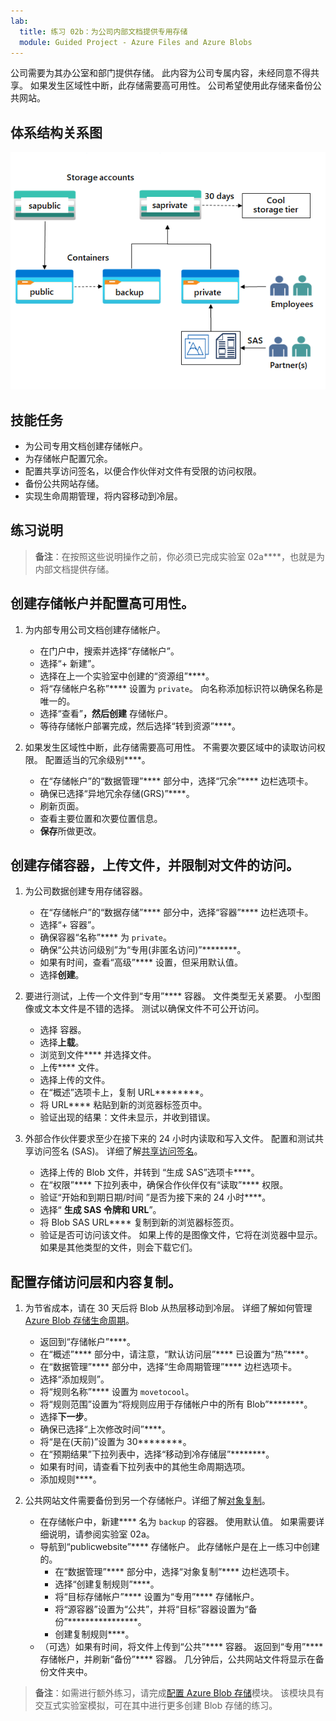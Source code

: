 ```yaml
---
lab:
  title: 练习 02b：为公司内部文档提供专用存储
  module: Guided Project - Azure Files and Azure Blobs
---
```



公司需要为其办公室和部门提供存储。 此内容为公司专属内容，未经同意不得共享。 如果发生区域性中断，此存储需要高可用性。 公司希望使用此存储来备份公共网站。 

## 体系结构关系图

![显示一个存储帐户和两个 Blob 容器的示意图](../Media/task-3.png)

## 技能任务
- 为公司专用文档创建存储帐户。
- 为存储帐户配置冗余。 
- 配置共享访问签名，以便合作伙伴对文件有受限的访问权限。 
- 备份公共网站存储。
- 实现生命周期管理，将内容移动到冷层。

## 练习说明

> **备注**：在按照这些说明操作之前，你必须已完成实验室 02a****，也就是为内部文档提供存储。

## 创建存储帐户并配置高可用性。

1. 为内部专用公司文档创建存储帐户。
    - 在门户中，搜索并选择“存储帐户”。  
    - 选择“+ 新建”。 
    - 选择在上一个实验室中创建的“资源组”****。   
    - 将“存储帐户名称”**** 设置为 `private`。 向名称添加标识符以确保名称是唯一的。 
    - 选择“查看”****，然后创建**** 存储帐户。 
    - 等待存储帐户部署完成，然后选择“转到资源”****。

1. 如果发生区域性中断，此存储需要高可用性。 不需要次要区域中的读取访问权限。 配置适当的冗余级别****。 

    - 在“存储帐户”的“数据管理”**** 部分中，选择“冗余”**** 边栏选项卡。 
    - 确保已选择“异地冗余存储(GRS)”****。
    - 刷新页面。 
    - 查看主要位置和次要位置信息。 
    - **保存**所做更改。

## 创建存储容器，上传文件，并限制对文件的访问。 

1. 为公司数据创建专用存储容器。 

    - 在“存储帐户”的“数据存储”**** 部分中，选择“容器”**** 边栏选项卡。 
    - 选择“+ 容器”。 
    - 确保容器“名称”**** 为 `private`。
    - 确保“公共访问级别”为“专用(非匿名访问)”********。
    - 如果有时间，查看“高级”**** 设置，但采用默认值。 
    - 选择**创建**。 

1.  要进行测试，上传一个文件到“专用”**** 容器。 文件类型无关紧要。 小型图像或文本文件是不错的选择。 测试以确保文件不可公开访问。 

    - 选择  容器。
    - 选择**上载**。
    - 浏览到文件**** 并选择文件。
    - 上传**** 文件。
    - 选择上传的文件。
    - 在“概述”选项卡上，复制 URL********。
    - 将 URL**** 粘贴到新的浏览器标签页中。 
    - 验证出现的结果：文件未显示，并收到错误。 

1. 外部合作伙伴要求至少在接下来的 24 小时内读取和写入文件。 配置和测试共享访问签名 (SAS)。 详细了解[共享访问签名](https://learn.microsoft.com/azure/storage/common/storage-sas-overview)。

    - 选择上传的 Blob 文件，并转到 “生成 SAS”选项卡****。 
    - 在“权限”**** 下拉列表中，确保合作伙伴仅有“读取”**** 权限。
    - 验证“开始和到期日期/时间 ”是否为接下来的 24 小时****。 
    - 选择“ **生成 SAS 令牌和 URL**”。
    - 将 Blob SAS URL**** 复制到新的浏览器标签页。
    - 验证是否可访问该文件。 如果上传的是图像文件，它将在浏览器中显示。 如果是其他类型的文件，则会下载它们。

## 配置存储访问层和内容复制。

1. 为节省成本，请在 30 天后将 Blob 从热层移动到冷层。 详细了解如何管理 [Azure Blob 存储生命周期](https://learn.microsoft.com/azure/storage/blobs/lifecycle-management-policy-configure?tabs=azure-portal)。

    - 返回到“存储帐户”****。
    - 在“概述”**** 部分中，请注意，“默认访问层”**** 已设置为“热”****。 
    - 在“数据管理”**** 部分中，选择“生命周期管理”**** 边栏选项卡。
    - 选择“添加规则”。 
    - 将“规则名称”**** 设置为 `movetocool`。
    - 将“规则范围”设置为“将规则应用于存储帐户中的所有 Blob”********。
    - 选择**下一步**。
    - 确保已选择“上次修改时间”****。
    - 将“是在(天前)”设置为 30********。
    - 在“预期结果”下拉列表中，选择“移动到冷存储层”********。
    - 如果有时间，请查看下拉列表中的其他生命周期选项。 
    - 添加规则****。
  
1. 公共网站文件需要备份到另一个存储帐户。详细了解[对象复制](https://learn.microsoft.com/azure/storage/blobs/object-replication-configure?tabs=portal)。

    - 在存储帐户中，新建**** 名为 `backup` 的容器。 使用默认值。 如果需要详细说明，请参阅实验室 02a。 
    - 导航到“publicwebsite”**** 存储帐户。 此存储帐户是在上一练习中创建的。 
        - 在“数据管理”**** 部分中，选择“对象复制”**** 边栏选项卡。 
        - 选择“创建复制规则”****。
        - 将“目标存储帐户”**** 设置为“专用”**** 存储帐户。
        - 将“源容器”设置为“公共”，并将“目标”容器设置为“备份”****************。
        - 创建复制规则****。 
    - （可选）如果有时间，将文件上传到“公共”**** 容器。 返回到“专用”**** 存储帐户，并刷新“备份”**** 容器。 几分钟后，公共网站文件将显示在备份文件夹中。 

>**备注**：如需进行额外练习，请完成[配置 Azure Blob 存储](https://learn.microsoft.com/training/modules/configure-blob-storage/)模块。 该模块具有交互式实验室模拟，可在其中进行更多创建 Blob 存储的练习。 

